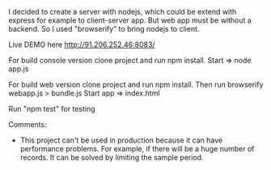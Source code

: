 I decided to create a server with nodejs, which could be extend with express for example to client-server app.
But web app must be without a backend. So I used "browserify" to bring nodejs to client.

Live DEMO here http://91.206.252.46:8083/

For build console version clone project and run npm install.
Start => node app.js

For build web version clone project and run npm install.
Then run browserify webapp.js > bundle.js
Start app => index.html

Run "npm test" for testing

Comments:
 - This project can't be used in production because it can have performance problems. For example, if there will be a huge number of records.
   It can be solved by limiting the sample period.




